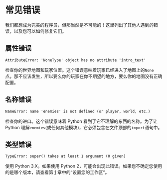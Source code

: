 # 常见错误

我们都想成为完美的程序员，但那当然是不可能的！这里列出了其他人遇到的错误，以及您可以如何修复它们。

## 属性错误

```
AttributeError: 'NoneType' object has no attribute 'intro_text'

```

检查你的世界地图和玩家位置。这个错误意味着玩家已经进入了地图上的`None`点。那不应该发生，所以要么你的玩家在你不期望的地方，要么你的地图没有正确配置。

## 名称错误

```
NameError: name 'enemies' is not defined (or player, world, etc.)

```

检查你的进口。这个错误意味着 Python 看到了它不理解的东西的名称。为了让 Python 理解`enemies`(或任何其他模块)，它必须包含在文件顶部的`import`语句中。

## 类型错误

```
TypeError: super() takes at least 1 argument (0 given)

```

使用 Python 3.X。如果使用 Python 2，可能会出现此错误。如果您不确定您使用的是哪个版本，请查看第 [1](01.html) 章中的“设置您的工作区”。